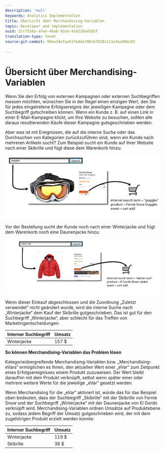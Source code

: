 ```yaml
---
description: 'null'
keywords: Analytics Implementation
title: Übersicht über Merchandising-Variablen
topic: Developer and implementation
uuid: 2ccf516a-a7ee-48ab-92aa-414228a4102f
translation-type: tm+mt
source-git-commit: 99ee24efaa517e8da700c67818c111c4aa90dc02

---
```



# Übersicht über Merchandising-Variablen

Wenn Sie den Erfolg von externen Kampagnen oder externen Suchbegriffen messen möchten, wünschen Sie in der Regel einen einzigen Wert, den Sie für jedes eingetretene Erfolgsereignis der jeweiligen Kampagne oder dem Suchbegriff gutschreiben können. Wenn ein Kunde z. B. auf einen Link in einer E-Mail-Kampagne klickt, um Ihre Website zu besuchen, sollten alle daraus resultierenden Käufe dieser Kampagne gutsgeschrieben werden.

Aber was ist mit Ereignissen, die auf die interne Suche oder das Durchsuchen von Kategorien zurückzuführen sind, wenn ein Kunde nach mehreren Artikeln sucht? Zum Beispiel sucht ein Kunde auf Ihrer Website nach einer Skibrille und fügt diese dem Warenkorb hinzu:

![](assets/merch-example-goggles.png)

Vor der Bestellung sucht der Kunde noch nach einer Winterjacke und fügt dem Warenkorb noch eine Daunenjacke hinzu:

![](assets/merch-example-coat.png)

Wenn dieser Einkauf abgeschlossen und die Zuordnung „Zuletzt verwendet“ nicht geändert wurde, wird die interne Suche nach „Winterjacke“ dem Kauf der Skibrille gutgeschrieben. Das ist gut für den Suchbegriff „Winterjacke“, aber schlecht für das Treffen von Marketingentscheidungen:

| Interner Suchbegriff | Umsatz |
|---|---|
| Winterjacke | 157 $ |

**So können Merchandising-Variablen das Problem lösen**

Kategorieübergreifende Merchandising-Variablen bzw. „Merchandising-eVars“ ermöglichen es Ihnen, den aktuellen Wert einer „eVar“ zum Zeitpunkt eines Erfolgsereignisses einem Produkt zuzuweisen. Der Wert bleibt daraufhin mit dem Produkt verknüpft, selbst wenn später einer oder mehrere weitere Werte für die jeweilige „eVar“ gesetzt werden.

Wenn Merchandising für die „eVar“ aktiviert ist, würde das für das Beispiel oben bedeuten, dass der Suchbegriff „Skibrille“ mit der Skibrille von Fernie Snow und der Suchbegriff „Winterjacke“ mit der Daunenjacke von El Gordo verknüpft wird. Merchandising-Variablen ordnen Umsätze auf Produktebene zu, sodass jedem Begriff der Umsatz gutgeschrieben wird, der mit dem zugehörigen Produkt erzielt werden konnte:

| Interner Suchbegriff | Umsatz |
|---|---|
| Winterjacke | 119 $ |
| Skibrille | 38 $ |

